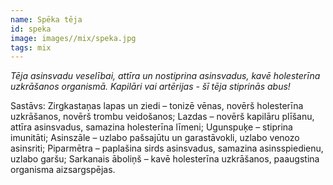 ```yaml
---
name: Spēka tēja
id: speka
image: images//mix/speka.jpg
tags: mix
---
```

*Tēja asinsvadu veselībai, attīra un nostiprina asinsvadus, kavē holesterīna uzkrāšanos organismā. Kapilāri vai artērijas - šī tēja stiprinās abus!*

Sastāvs:
Zirgkastaņas lapas un ziedi – tonizē vēnas, novērš holesterīna uzkrāšanos, novērš trombu veidošanos;
Lazdas – novērš kapilāru plīšanu, attīra asinsvadus, samazina holesterīna līmeni;
Ugunspuķe – stiprina imunitāti;
Asinszāle – uzlabo pašsajūtu un garastāvokli, uzlabo venozo asinsriti;
Piparmētra – paplašina sirds asinsvadus, samazina asinsspiedienu, uzlabo garšu;
Sarkanais āboliņš – kavē holesterīna uzkrāšanos, paaugstina organisma aizsargspējas.